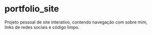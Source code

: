 # portfolio_site
Projeto pessoal de site interativo, contendo navegação com sobre mim, links de redes sociais e código limpo. 
